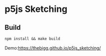 # p5js Sketching

## Build
```
npm install && make build
```

Demo:https://thebigg.github.io/p5js_sketching/
